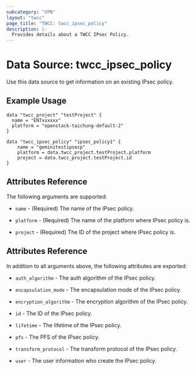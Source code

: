 ```yaml
---
subcategory: "VPN"
layout: "twcc"
page_title: "TWCC: twcc_ipsec_policy"
description: |-
  Provides details about a TWCC IPsec Policy.
---
```


# Data Source: twcc_ipsec_policy

Use this data source to get information on an existing IPsec policy.

## Example Usage

```hcl
data "twcc_project" "testProject" {
  name = "ENTxxxxxx"
  platform = "openstack-taichung-default-2"
}

data "twcc_ipsec_policy" "ipsec_policy1" {
    name = "geminitestipsecp"
    platform = data.twcc_project.testProject.platform
    project = data.twcc_project.testProject.id
}
```

## Attributes Reference

The following arguments are supported:

* `name` - (Required) The name of the IPsec policy.

* `platform` - (Required) The name of the platform where IPsec policy is.

* `project` - (Required) The ID of the project where IPsec policy is.

## Attributes Reference

In addition to all arguments above, the following attributes are exported:

* `auth_algorithm` - The auth algorithm of the IPsec policy.

* `encapsulation_mode` - The encapsulation mode of the IPsec policy.

* `encryption_algorithm` - The encryption algorithm of the IPsec policy.

* `id` - The ID of the IPsec policy.

* `lifetime` - The lifetime of the IPsec policy.

* `pfs` - The PFS of the IPsec policy.

* `transform_protocol` - The transform protocol of the IPsec policy.

* `user` - The user information who create the IPsec policy.
